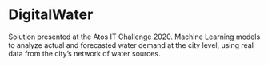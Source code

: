# DigitalWater
Solution presented at the Atos IT Challenge 2020. Machine Learning models to analyze actual and forecasted water demand at the city level, using real data from the city’s network of water sources.
